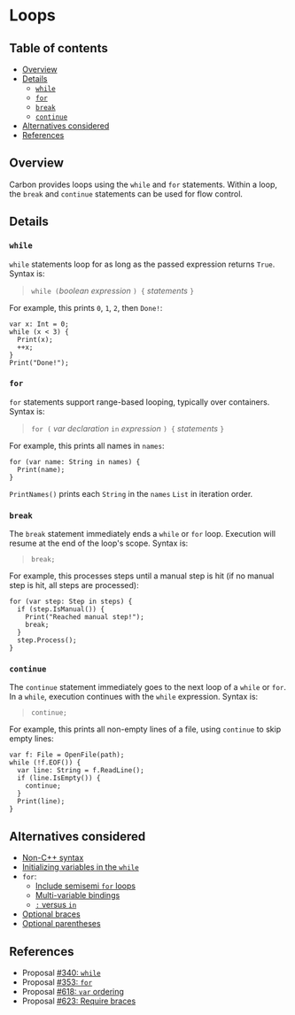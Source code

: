 # Loops

<!--
Part of the Carbon Language project, under the Apache License v2.0 with LLVM
Exceptions. See /LICENSE for license information.
SPDX-License-Identifier: Apache-2.0 WITH LLVM-exception
-->

<!-- toc -->

## Table of contents

-   [Overview](#overview)
-   [Details](#details)
    -   [`while`](#while)
    -   [`for`](#for)
    -   [`break`](#break)
    -   [`continue`](#continue)
-   [Alternatives considered](#alternatives-considered)
-   [References](#references)

<!-- tocstop -->

## Overview

Carbon provides loops using the `while` and `for` statements. Within a loop, the
`break` and `continue` statements can be used for flow control.

## Details

### `while`

`while` statements loop for as long as the passed expression returns `True`.
Syntax is:

> `while (`_boolean expression_ `) {` _statements_ `}`

For example, this prints `0`, `1`, `2`, then `Done!`:

```carbon
var x: Int = 0;
while (x < 3) {
  Print(x);
  ++x;
}
Print("Done!");
```

### `for`

`for` statements support range-based looping, typically over containers. Syntax
is:

> `for (` _var declaration_ `in` _expression_ `) {` _statements_ `}`

For example, this prints all names in `names`:

```carbon
for (var name: String in names) {
  Print(name);
}
```

`PrintNames()` prints each `String` in the `names` `List` in iteration order.

### `break`

The `break` statement immediately ends a `while` or `for` loop. Execution will
resume at the end of the loop's scope. Syntax is:

> `break;`

For example, this processes steps until a manual step is hit (if no manual step
is hit, all steps are processed):

```carbon
for (var step: Step in steps) {
  if (step.IsManual()) {
    Print("Reached manual step!");
    break;
  }
  step.Process();
}
```

### `continue`

The `continue` statement immediately goes to the next loop of a `while` or
`for`. In a `while`, execution continues with the `while` expression. Syntax is:

> `continue;`

For example, this prints all non-empty lines of a file, using `continue` to skip
empty lines:

```carbon
var f: File = OpenFile(path);
while (!f.EOF()) {
  var line: String = f.ReadLine();
  if (line.IsEmpty()) {
    continue;
  }
  Print(line);
}
```

## Alternatives considered

-   [Non-C++ syntax](/proposals/p0340.md#non-c-syntax)
-   [Initializing variables in the `while`](/proposals/p0340.md#initializing-variables-in-the-while)
-   `for`:
    -   [Include semisemi `for` loops](/proposals/p0353.md#include-semisemi-for-loops)
    -   [Multi-variable bindings](/proposals/p0353.md#multi-variable-bindings)
    -   [`:` versus `in`](/proposals/p0618.md#-versus-in)
-   [Optional braces](/proposals/p0623.md#optional-braces)
-   [Optional parentheses](/proposals/p0623.md#optional-parentheses)

## References

-   Proposal
    [#340: `while`](https://github.com/carbon-language/carbon-lang/pull/340)
-   Proposal
    [#353: `for`](https://github.com/carbon-language/carbon-lang/pull/353)
-   Proposal
    [#618: `var` ordering](https://github.com/carbon-language/carbon-lang/pull/618)
-   Proposal
    [#623: Require braces](https://github.com/carbon-language/carbon-lang/pull/623)
